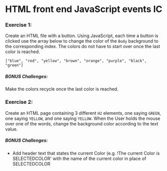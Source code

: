 # HTML front end JavaScript events IC

### Exercise 1:
Create an HTML file with a button. Using JavaScript, each time a button is clicked use the array below to change the color of the ```Body``` background to the corresponding index. The colors do not have to start over once the last color is reached.

``` ["blue", "red", "yellow", "brown", "orange", "purple", "black", "green"]  ```

##### BONUS Challenges:
Make the colors recycle once the last color is reached.

### Exercise 2:
Create an HTML page containing 3 different ```H2``` elements, one saying ```GREEN```, one saying ```YELLOW```, and one saying ```YELLOW```.
When the User holds the mouse over one of the words, change the background color according to the text value.

##### BONUS Challenges:
* Add header text that states the current Color (e.g. !The current Color is SELECTEDCOLOR' with the name of the current color in place of SELECTEDCOLOR



